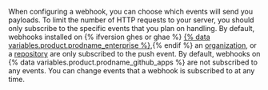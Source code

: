 When configuring a webhook, you can choose which events will send you payloads. To limit the number of HTTP requests to your server, you should only subscribe to the specific events that you plan on handling. By default, webhooks installed on {% ifversion ghes or ghae %} [{% data variables.product.prodname_enterprise %}](/rest/enterprise-admin#global-webhooks/),{% endif %} an [organization](/rest/orgs/webhooks), or a [repository](/rest/webhooks) are only subscribed to the push event. By default, webhooks on {% data variables.product.prodname_github_apps %} are not subscribed to any events. You can change events that a webhook is subscribed to at any time.
